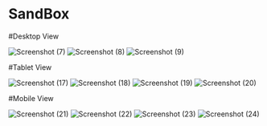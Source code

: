 # SandBox


#Desktop View

![Screenshot (7)](https://user-images.githubusercontent.com/80821403/175256100-2a68f455-9d6f-44b2-b7ef-d3df8ce1d59c.png)
![Screenshot (8)](https://user-images.githubusercontent.com/80821403/175256136-fd26ff9d-b81b-46a7-b9b2-3964770cc286.png)
![Screenshot (9)](https://user-images.githubusercontent.com/80821403/175256153-ec663643-d399-42fc-bbde-cb9d26272cfd.png)

#Tablet View

![Screenshot (17)](https://user-images.githubusercontent.com/80821403/175466272-a1f008a0-b640-4153-b3d6-e78b4f103cae.png)
![Screenshot (18)](https://user-images.githubusercontent.com/80821403/175466282-b2fddc87-3555-4003-8e6b-0171165288fc.png)
![Screenshot (19)](https://user-images.githubusercontent.com/80821403/175466297-1f5f7065-812a-48fc-9f66-3729453a6d77.png)
![Screenshot (20)](https://user-images.githubusercontent.com/80821403/175466313-3387b6a8-6a37-4076-b419-6b856f11aae4.png)

#Mobile View

![Screenshot (21)](https://user-images.githubusercontent.com/80821403/175466364-97b79f7d-beb4-4d2d-b330-669b3a845ac3.png)
![Screenshot (22)](https://user-images.githubusercontent.com/80821403/175466353-ea181a49-dfd7-4a69-b274-f8f4f98b5ef9.png)
![Screenshot (23)](https://user-images.githubusercontent.com/80821403/175466359-9a9ce47b-a75c-453e-ad67-57c809799979.png)
![Screenshot (24)](https://user-images.githubusercontent.com/80821403/175466362-390a3aec-5fe1-4afd-aadf-3930e8b2e6a6.png)

